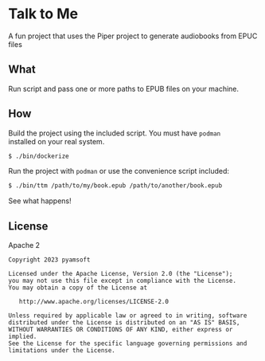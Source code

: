 # Talk to Me

A fun project that uses the Piper project to generate
audiobooks from EPUC files

## What

Run script and pass one or more paths to EPUB files on your
machine.

## How

Build the project using the included script. You must have `podman`  
installed on your real system.
```bash
$ ./bin/dockerize
```

Run the project with `podman` or use the convenience script included:
```bash
$ ./bin/ttm /path/to/my/book.epub /path/to/another/book.epub
```

See what happens!

## License

Apache 2

```
Copyright 2023 pyamsoft

Licensed under the Apache License, Version 2.0 (the "License");
you may not use this file except in compliance with the License.
You may obtain a copy of the License at

   http://www.apache.org/licenses/LICENSE-2.0

Unless required by applicable law or agreed to in writing, software
distributed under the License is distributed on an "AS IS" BASIS,
WITHOUT WARRANTIES OR CONDITIONS OF ANY KIND, either express or implied.
See the License for the specific language governing permissions and
limitations under the License.
```
